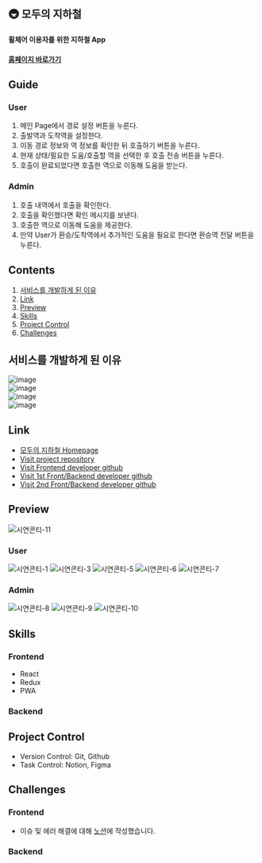 ## 🚇 모두의 지하철
#### 휠체어 이용자를 위한 지하철 App
#### [홈페이지 바로가기]((https://everyones-subway-legitgoons.vercel.app/))

## Guide

### User
1. 메인 Page에서 경로 설정 버튼을 누른다.
2. 출발역과 도착역을 설정한다. 
3. 이동 경로 정보와 역 정보를 확인한 뒤 호출하기 버튼을 누른다.
4. 현재 상태/필요한 도움/호출할 역을 선택한 후 호출 전송 버튼을 누른다.
5. 호출이 완료되었다면 호출한 역으로 이동해 도움을 받는다.

### Admin
1. 호출 내역에서 호출을 확인한다.
2. 호출을 확인했다면 확인 메시지를 보낸다.
3. 호출한 역으로 이동해 도움을 제공한다.
4. 만약 User가 환승/도착역에서 추가적인 도움을 필요로 한다면 환승역 전달 버튼을 누른다.

## Contents
1. [서비스를 개발하게 된 이유](#서비스를-개발하게-된-이유)
2. [Link](#Link)
3. [Preview](#Preview)
4. [Skills](#Skills)
5. [Project Control](#Project-Control)
6. [Challenges](#Challenges)
   
## 서비스를 개발하게 된 이유
![image](https://github.com/Legitgoons/Everyones-Subway/assets/101088491/5ab691b7-c9e9-4fc3-bf57-5e68d72d5d29)<br>
![image](https://github.com/Legitgoons/Everyones-Subway/assets/101088491/4eb01a4e-706e-464e-9ba4-040d9834b179)<br>
![image](https://github.com/Legitgoons/Everyones-Subway/assets/101088491/01230f12-f33a-4bbe-8a73-11dbbd234fde)<br>
![image](https://github.com/Legitgoons/Everyones-Subway/assets/101088491/26b8665c-5104-4a88-bc00-6c99aec3b849)<br>

## Link
 - [모두의 지하철 Homepage](everyones-subway.vercel.app)
 - [Visit project repository](https://github.com/Legitgoons/Everyones-Subway)
 - [Visit Frontend developer github](https://github.com/Legitgoons)
 - [Visit 1st Front/Backend developer github](https://github.com/sksksk705)
 - [Visit 2nd Front/Backend developer github](https://github.com/harvinat0r)

## Preview
![시연콘티-11](https://github.com/Legitgoons/Everyones-Subway/assets/101088491/2a3a294e-c315-4a2a-a2ed-1d3d53bd1f3b)

### User
![시연콘티-1](https://github.com/Legitgoons/Everyones-Subway/assets/101088491/c9735127-e1d3-465c-a553-ea896ec0a7cd)
![시연콘티-3](https://github.com/Legitgoons/Everyones-Subway/assets/101088491/1e97d463-a403-4fd6-844b-acb9aba329da)
![시연콘티-5](https://github.com/Legitgoons/Everyones-Subway/assets/101088491/bb8a1263-563f-47c0-b406-125e2bcdc168)
![시연콘티-6](https://github.com/Legitgoons/Everyones-Subway/assets/101088491/819e13e1-3030-43e2-812a-bdc3ec633266)
![시연콘티-7](https://github.com/Legitgoons/Everyones-Subway/assets/101088491/8bbca093-c260-46f4-bdc7-c17c62192f82)

### Admin
![시연콘티-8](https://github.com/Legitgoons/Everyones-Subway/assets/101088491/3e5cba10-08f5-4ce0-99d0-0a91499f8cde)
![시연콘티-9](https://github.com/Legitgoons/Everyones-Subway/assets/101088491/a8c7578a-316b-47f8-a5a9-8027fb299d2d)
![시연콘티-10](https://github.com/Legitgoons/Everyones-Subway/assets/101088491/c495dce7-3c90-4b00-b583-1b2a982b55b5)

## Skills
### Frontend
 - React
 - Redux
 - PWA

### Backend

## Project Control
- Version Control: Git, Github
- Task Control: Notion, Figma

## Challenges

### Frontend
- 이슈 및 에러 해결에 대해 [노션](https://www.notion.so/f6402c01f12b4ffd8e34d4e1e1b49cea)에 작성했습니다.

### Backend
